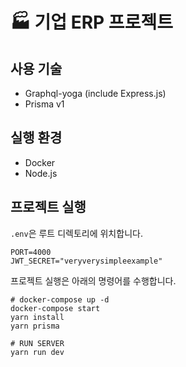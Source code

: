 # 🏭 기업 ERP 프로젝트

## 사용 기술

- Graphql-yoga (include Express.js)
- Prisma v1

## 실행 환경

- Docker
- Node.js

## 프로젝트 실행

```.env```은 루트 디렉토리에 위치합니다.
```shell
PORT=4000
JWT_SECRET="veryverysimpleexample"
```

프로젝트 실행은 아래의 명령어를 수행합니다.
```shell
# docker-compose up -d 
docker-compose start
yarn install
yarn prisma

# RUN SERVER
yarn run dev
```
